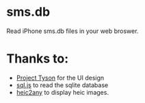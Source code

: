 # sms.db

Read iPhone sms.db files in your web broswer.

# Thanks to:
 * [Project Tyson](https://github.com/c2prods/Project-Tyson) for the UI design
 * [sql.js](https://github.com/kripken/sql.js/) to read the sqlite database
 * [heic2any](https://github.com/alexcorvi/heic2any) to display heic images.